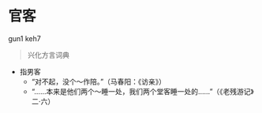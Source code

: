 # 官客
gun1 keh7
> 兴化方言词典
- 指男客
  - “对不起，没个～作陪。”（马春阳：《访亲》）
  - “……本来是他们两个～睡一处，我们两个堂客睡一处的……”（《老残游记》二·六）
